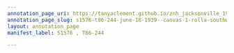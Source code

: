 ```yaml
---
annotation_page_uri: https://tanyaclement.github.io/znh_jacksonville_1939/annotations/s1576-t86-244-june-18-1939--canvas-1-rolla-southworth.json
annotation_page_slug: s1576-t86-244-june-18-1939--canvas-1-rolla-southworth
layout: annotation_page
manifest_label: S1576 , T86-244

---
```

